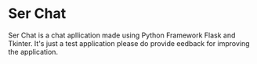 # Ser Chat
Ser Chat is a chat apllication made using Python Framework Flask and Tkinter.
It's just a test application please do provide eedback for improving the application.
